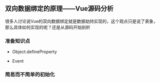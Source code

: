 双向数据绑定的原理——Vue源码分析
---

很多人讨论说Vue的双向数据绑定就是数据劫持实现的，这个观点只是说了表象，那么具体如何实现的呢？还是从源码开始剖析

### 准备知识点

+ Object.defineProperty

+ Event


### 简易而不简单的初始化